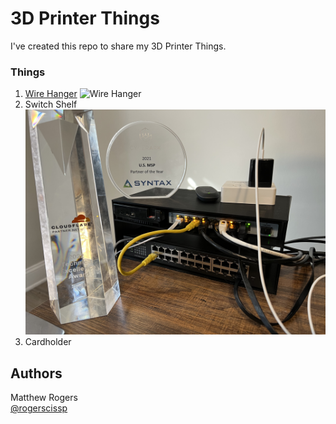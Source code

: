 # 3D Printer Things

I've created this repo to share my 3D Printer Things.

### Things
1. [Wire Hanger](https://github.com/RamboRogers/3dprinter/tree/master/WireHanger)
![Wire Hanger](WireHanger/WireHanger-in-use.png)
2. Switch Shelf
![SwitchShelf](SwitchShelf/shelf.jpg)
3. Cardholder


## Authors


Matthew Rogers  
[@rogerscissp](https://twitter.com/rogerscissp)